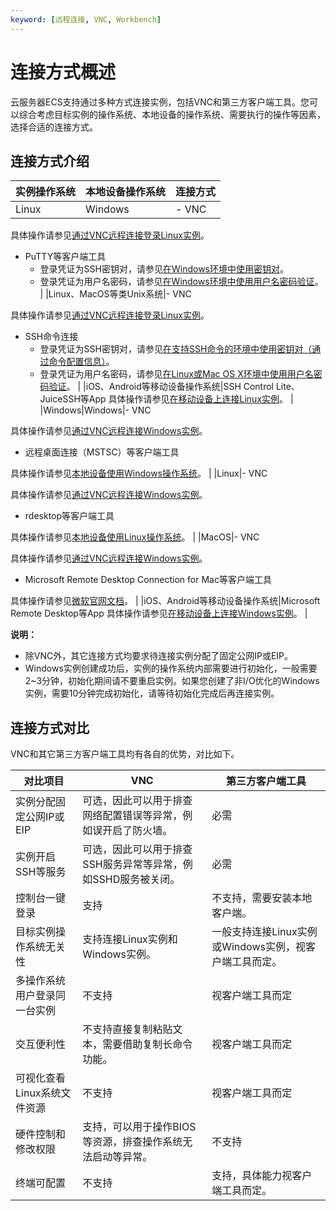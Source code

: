 ```yaml
---
keyword: [远程连接, VNC, Workbench]
---
```


# 连接方式概述

云服务器ECS支持通过多种方式连接实例，包括VNC和第三方客户端工具。您可以综合考虑目标实例的操作系统、本地设备的操作系统、需要执行的操作等因素，选择合适的连接方式。

## 连接方式介绍

|实例操作系统|本地设备操作系统|连接方式|
|------|--------|----|
|Linux|Windows|-   VNC

具体操作请参见[通过VNC远程连接登录Linux实例](/intl.zh-CN/实例/连接实例/连接Linux实例/通过VNC远程连接登录Linux实例.md)。

-   PuTTY等客户端工具
    -   登录凭证为SSH密钥对，请参见[在Windows环境中使用密钥对](/intl.zh-CN/实例/连接实例/连接Linux实例/使用SSH密钥对连接Linux实例.md)。
    -   登录凭证为用户名密码，请参见[在Windows环境中使用用户名密码验证](/intl.zh-CN/实例/连接实例/连接Linux实例/使用用户名密码验证连接Linux实例.md)。 |
|Linux、MacOS等类Unix系统|-   VNC

具体操作请参见[通过VNC远程连接登录Linux实例](/intl.zh-CN/实例/连接实例/连接Linux实例/通过VNC远程连接登录Linux实例.md)。

-   SSH命令连接
    -   登录凭证为SSH密钥对，请参见[在支持SSH命令的环境中使用密钥对（通过命令配置信息）](/intl.zh-CN/实例/连接实例/连接Linux实例/使用SSH密钥对连接Linux实例.md)。
    -   登录凭证为用户名密码，请参见[在Linux或Mac OS X环境中使用用户名密码验证](/intl.zh-CN/实例/连接实例/连接Linux实例/使用用户名密码验证连接Linux实例.md)。 |
|iOS、Android等移动设备操作系统|SSH Control Lite、JuiceSSH等App 具体操作请参见[在移动设备上连接Linux实例](/intl.zh-CN/实例/连接实例/连接Linux实例/在移动设备上连接Linux实例.md)。 |
|Windows|Windows|-   VNC

具体操作请参见[通过VNC远程连接Windows实例](/intl.zh-CN/实例/连接实例/连接Windows实例/通过VNC远程连接Windows实例.md)。

-   远程桌面连接（MSTSC）等客户端工具

具体操作请参见[本地设备使用Windows操作系统](/intl.zh-CN/实例/连接实例/连接Windows实例/在本地客户端上连接Windows实例.md)。 |
|Linux|-   VNC

具体操作请参见[通过VNC远程连接Windows实例](/intl.zh-CN/实例/连接实例/连接Windows实例/通过VNC远程连接Windows实例.md)。

-   rdesktop等客户端工具

具体操作请参见[本地设备使用Linux操作系统](/intl.zh-CN/实例/连接实例/连接Windows实例/在本地客户端上连接Windows实例.md)。 |
|MacOS|-   VNC

具体操作请参见[通过VNC远程连接Windows实例](/intl.zh-CN/实例/连接实例/连接Windows实例/通过VNC远程连接Windows实例.md)。

-   Microsoft Remote Desktop Connection for Mac等客户端工具

具体操作请参见[微软官网文档](https://docs.microsoft.com/zh-cn/windows-server/remote/remote-desktop-services/clients/remote-desktop-mac)。 |
|iOS、Android等移动设备操作系统|Microsoft Remote Desktop等App 具体操作请参见[在移动设备上连接Windows实例](/intl.zh-CN/实例/连接实例/连接Windows实例/在移动设备上连接Windows实例.md)。 |

**说明：**

-   除VNC外，其它连接方式均要求待连接实例分配了固定公网IP或EIP。
-   Windows实例创建成功后，实例的操作系统内部需要进行初始化，一般需要2~3分钟，初始化期间请不要重启实例。如果您创建了非I/O优化的Windows实例，需要10分钟完成初始化，请等待初始化完成后再连接实例。

## 连接方式对比

VNC和其它第三方客户端工具均有各自的优势，对比如下。

|对比项目|VNC|第三方客户端工具|
|----|---|--------|
|实例分配固定公网IP或EIP|可选，因此可以用于排查网络配置错误等异常，例如误开启了防火墙。|必需|
|实例开启SSH等服务|可选，因此可以用于排查SSH服务异常等异常，例如SSHD服务被关闭。|必需|
|控制台一键登录|支持|不支持，需要安装本地客户端。|
|目标实例操作系统无关性|支持连接Linux实例和Windows实例。|一般支持连接Linux实例或Windows实例，视客户端工具而定。|
|多操作系统用户登录同一台实例|不支持|视客户端工具而定|
|交互便利性|不支持直接复制粘贴文本，需要借助复制长命令功能。|视客户端工具而定|
|可视化查看Linux系统文件资源|不支持|视客户端工具而定|
|硬件控制和修改权限|支持，可以用于操作BIOS等资源，排查操作系统无法启动等异常。|不支持|
|终端可配置|不支持|支持，具体能力视客户端工具而定。|

